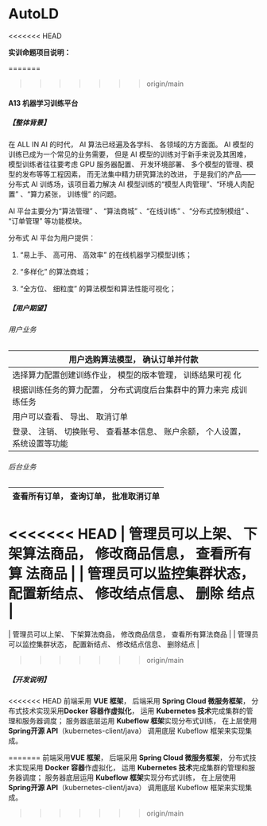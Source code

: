 # AutoLD
<<<<<<< HEAD

**实训命题项目说明：**

=======
>>>>>>> origin/main
#### A13 机器学习训练平台

##### 【整体背景】

在 ALL IN AI 的时代， AI 算法已经遍及各学科、 各领域的方方面面。 AI 模型的训练已成为一个常见的业务需要， 但是 AI 模型的训练对于新手来说及其困难， 模型训练者往往要考虑 GPU 服务器配置、 开发环境部署、 多个模型的管理、模型的发布等等工程因素， 而无法集中精力研究算法的改进， 于是我们的产品——分布式 AI 训练场，该项目着力解决 AI 模型训练的“模型人肉管理”、“环境人肉配置” 、“算力紧张， 训练慢” 的问题。

AI 平台主要分为“算法管理” 、 “算法商城” 、“在线训练” 、“分布式控制模组” 、 “订单管理” 等功能模块。

分布式 AI 平台为用户提供：

1. “易上手、 高可用、 高效率” 的在线机器学习模型训练；

2. “多样化” 的算法商城；

3. “全方位、 细粒度” 的算法模型和算法性能可视化；

##### 【用户期望】

###### 用户业务

| 用户选购算法模型， 确认订单并付款                            |
| ------------------------------------------------------------ |
| 选择算力配置创建训练作业， 模型的版本管理，  训练结果可视   化 |
| 根据训练任务的算力配置， 分布式调度后台集群中的算力来完   成训练任务 |
| 用户可以查看、 导出、 取消订单                               |
| 登录、 注销、 切换账号、 查看基本信息、 账户余额， 个人设置，   系统设置等功能 |


 ###### 后台业务

| 查看所有订单， 查询订单， 批准取消订单                       |
| ------------------------------------------------------------ |
<<<<<<< HEAD
| 管理员可以上架、 下架算法商品， 修改商品信息， 查看所有算   法商品 |
| 管理员可以监控集群状态， 配置新结点、 修改结点信息、 删除   结点 |
=======
| 管理员可以上架、 下架算法商品， 修改商品信息， 查看所有算法商品 |
| 管理员可以监控集群状态， 配置新结点、 修改结点信息、 删除结点 |
>>>>>>> origin/main


 

##### 【开发说明】

<<<<<<< HEAD
前端采用 **VUE 框架**， 后端采用 **Spring Cloud 微服务框架**， 分布式技术实现采用**Docker 容器作虚拟化**， 运用 **Kubernetes 技术**完成集群的管理和服务器调度； 服务器底层运用 **Kubeflow 框架**实现分布式训练， 在上层使用**Spring开源 API**（kubernetes-client/java） 调用底层 Kubeflow 框架来实现集成。

 
=======
前端采用**VUE 框架**， 后端采用 **Spring Cloud 微服务框架**， 分布式技术实现采用 **Docker 容器**作虚拟化， 运用 **Kubernetes 技术**完成集群的管理和服务器调度； 服务器底层运用 **Kubeflow 框架**实现分布式训练， 在上层使用 **Spring开源 API**（kubernetes-client/java） 调用底层 Kubeflow 框架来实现集成。
>>>>>>> origin/main
